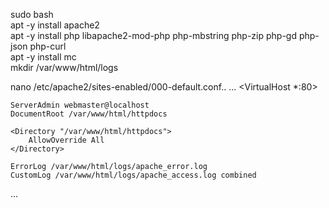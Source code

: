 sudo bash  
apt -y install apache2  
apt -y install php libapache2-mod-php php-mbstring php-zip php-gd php-json php-curl  
apt -y install mc  
mkdir /var/www/html/logs
  
nano /etc/apache2/sites-enabled/000-default.conf..
...
<VirtualHost *:80>

	ServerAdmin webmaster@localhost
	DocumentRoot /var/www/html/httpdocs
	
	<Directory "/var/www/html/httpdocs">
		AllowOverride All
	</Directory>

	ErrorLog /var/www/html/logs/apache_error.log
	CustomLog /var/www/html/logs/apache_access.log combined

</VirtualHost>
...
